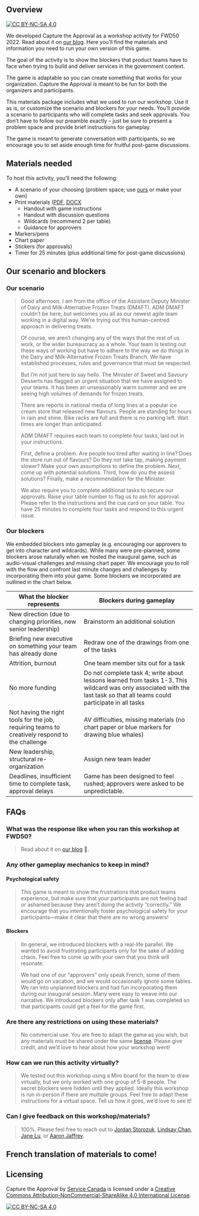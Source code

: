 ## Overview
[![CC BY-NC-SA 4.0][cc-by-nc-sa-shield]][cc-by-nc-sa]

We developed Capture the Approval as a workshop activity for FWD50 2022. Read about it on [our blog](). Here you’ll find the materials and information you need to run your own version of this game.

The goal of the activity is to show the blockers that product teams have to face when trying to build and deliver services in the government context.  

The game is adaptable so you can create something that works for your organization. Capture the Approval is meant to be fun for both the organizers and participants. 

This materials package includes what we used to run our workshop. Use it as is, or customize the scenario and blockers for your needs. You’ll provide a scenario to participants who will complete tasks and seek approvals. You don’t have to follow our preamble exactly – just be sure to present a problem space and provide brief instructions for gameplay.

The game is meant to generate conversation with participants, so we encourage you to set aside enough time for fruitful post-game discussions.
## Materials needed
To host this activity, you’ll need the following: 
* A scenario of your choosing (problem space; use [ours](#our-scenario) or make your own)
* Print materials ([PDF](https://github.com/DTS-STN/digital-service-reviews/blob/main/assets/files/CTA-print-materials-EN.pdf), [DOCX](https://github.com/DTS-STN/digital-service-reviews/blob/main/assets/files/CTA-print-materials-EN.docx)
  * Handout with game instructions 
  * Handout with discussion questions
  * Wildcards (recommend 2 per table)
  * Guidance for approvers
* Markers/pens
* Chart paper
* Stickers (for approvals)
* Timer for 25 minutes (plus additional time for post-game discussions)

## Our scenario and blockers
### Our scenario
>Good afternoon. I am from the office of the Assistant Deputy Minister of Dairy and Milk-Alternative Frozen Treats (DMAFT). ADM DMAFT couldn’t be here, but welcomes you all as our newest agile team working in a digital way. We’re trying out this human-centred approach in delivering treats.
>
>Of course, we aren’t changing any of the ways that the rest of us work, or the wider bureaucracy as a whole. 
Your team is testing out these ways of working but have to adhere to the way we do things in the Dairy and Milk-Alternative Frozen Treats Branch. We have established processes, rules and governance that must be respected.
>
>But I’m not just here to say hello. The Minister of Sweet and Savoury Desserts has flagged an urgent situation that we have assigned to your teams. It has been an unseasonably warm summer and we are seeing high volumes of demands for frozen treats. 
>
>There are reports in national media of long lines at a popular ice cream store that released new flavours. People are standing for hours in rain and shine. Bike racks are full and there is no parking left. Wait times are longer than anticipated.
>
>ADM DMAFT requires each team to complete four tasks, laid out in your instructions.
>
>First, define a problem. Are people too tired after waiting in line? Does the store run out of flavours? Do they not take tap, making payment slower? Make your own assumptions to define the problem. Next, come up with potential solutions. Third, how do you the assess solutions? Finally, make a recommendation for the Minister.
>
>We also require you to complete additional tasks to secure our approvals. Raise your table number to flag us to ask for approval. Please refer to the instructions and the cue card on your table. You have 25 minutes to complete four tasks and respond to this urgent issue.

### Our blockers
We embedded blockers into gameplay (e.g. encouraging our approvers to get into character and wildcards). While many were pre-planned, some blockers arose naturally when we hosted the inaugural game, such as audio-visual challenges and missing chart paper. We encourage you to roll with the flow and confront last minute changes and challenges by incorporating them into your game. Some blockers we incorporated are outlined in the chart below.

| What the blocker represents  | Blockers during gameplay |
| ------------- | ------------- |
| New direction (due to changing priorities, new senior leadership)  | Brainstorm an additional solution  |
| Briefing new executive on something your team has already done  | Redraw one of the drawings from one of the tasks  |
| Attrition, burnout | One team member sits out for a task |
| No more funding | Do not complete task 4; write about lessons learned from tasks 1-3. This wildcard was only associated with the last task so that all teams could participate in all tasks |
| Not having the right tools for the job, requiring teams to creatively respond to the challenge | AV difficulties, missing materials (no chart paper or blue markers for drawing blue whales) |
| New leadership, structural re-organization | Assign new team leader |
| Deadlines, insufficient time to complete task, approval delays | Game has been designed to feel rushed; approvers were asked to be unpredictable. | 

## FAQs
### **What was the response like when you ran this workshop at FWD50?**
>Read about it on [our blog](medium.com/good-trouble) 🙂. 

### **Any other gameplay mechanics to keep in mind?**
#### Psychological safety
>This game is meant to show the frustrations that product teams experience, but make sure that your participants are not feeling bad or ashamed because they aren’t doing the activity “correctly.” We encourage that you intentionally foster psychological safety for your participants—make it clear that there are no wrong answers!

#### Blockers
>IIn general, we introduced blockers with a real-life parallel. We wanted to avoid frustrating participants only for the sake of adding chaos. Feel free to come up with your own that you think will resonate. 
>
>We had one of our “approvers” only speak French, some of them would go on vacation, and we would occasionally ignore some tables. We ran into unplanned blockers and had fun incorporating them during our inaugural session. Many were easy to weave into our narrative. We introduced blockers only after task 1 was completed so that participants could get a feel for the game first.

### **Are there any restrictions on using these materials?**
>No commercial use. You are free to adapt the game as you wish, but any materials must be shared under the same [license](#licensing). Please give credit, and we’d love to hear about how your workshop went!

### **How can we run this activity virtually?**
>We tested out this workshop using a Miro board for the team to draw virtually, but we only worked with one group of 5-8 people. The secret blockers were hidden until they applied. Ideally this workshop is run in-person if there are multiple groups. Feel free to adapt these instructions for a virtual space. Tell us how it goes, we’d love to see it!

### **Can I give feedback on this workshop/materials?**
>100%. Please feel free to reach out to [Jordan Storozuk](mailto:jordan.storozuk@servicecanada.gc.ca), [Lindsay Chan](mailto:lindsay.chan@hrsdc-rhdcc.gc.ca), [Jane Lu](mailto:jane.lu@servicecanada.gc.ca), or [Aaron Jaffrey](mailto:aaron.jaffery@servicecanada.gc.ca).

## French translation of materials to come!

## Licensing
Capture the Approval by [Service Canada](https://github.com/DTS-STN/digital-service-reviews) is licensed under a
[Creative Commons Attribution-NonCommercial-ShareAlike 4.0 International License][cc-by-nc-sa].

[![CC BY-NC-SA 4.0][cc-by-nc-sa-image]][cc-by-nc-sa]

[cc-by-nc-sa]: http://creativecommons.org/licenses/by-nc-sa/4.0/
[cc-by-nc-sa-image]: https://licensebuttons.net/l/by-nc-sa/4.0/88x31.png
[cc-by-nc-sa-shield]: https://img.shields.io/badge/License-CC%20BY--NC--SA%204.0-lightgrey.svg
